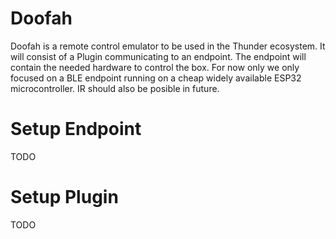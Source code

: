 # Doofah

Doofah is a remote control emulator to be used in the Thunder ecosystem. It will consist of a Plugin communicating to an endpoint. The endpoint will contain the needed hardware to control the box. For now only we only focused on a BLE endpoint running on a cheap widely available ESP32 microcontroller. IR should also be posible in future.  

# Setup Endpoint
TODO

# Setup Plugin
TODO
